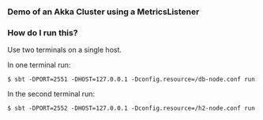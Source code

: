 ### Demo of an Akka Cluster using a MetricsListener 

### How do I run this?

Use two terminals on a single host.

In one terminal run:

```
$ sbt -DPORT=2551 -DHOST=127.0.0.1 -Dconfig.resource=/db-node.conf run
```

In the second terminal run:

```
$ sbt -DPORT=2552 -DHOST=127.0.0.1 -Dconfig.resource=/h2-node.conf run
```
